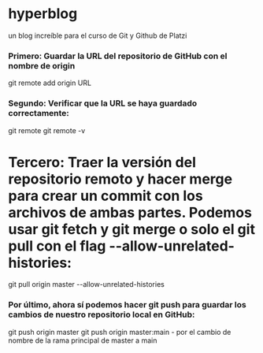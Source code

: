# hyperblog
un blog increíble para el curso de Git y Github de Platzi

### Primero: Guardar la URL del repositorio de GitHub con el nombre de origin
 
git remote add origin URL

### Segundo: Verificar que la URL se haya guardado correctamente:
git remote
git remote -v

# Tercero: Traer la versión del repositorio remoto y hacer merge para crear un commit con los archivos de ambas partes. Podemos usar git fetch y git merge o solo el git pull con el flag --allow-unrelated-histories:

git pull origin master --allow-unrelated-histories

### Por último, ahora sí podemos hacer git push para guardar los cambios de nuestro repositorio local en GitHub:

git push origin master
git push origin master:main - por el cambio de nombre de la rama principal de master a main
